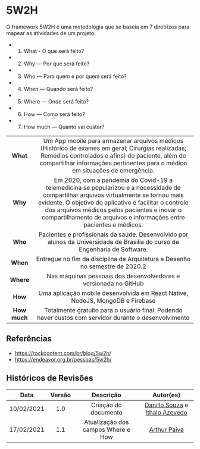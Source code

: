 # 5W2H

O framework 5W2H é uma metodologia que se baseia em 7 diretrizes para mapear as atividades de um projeto:

- 1. What - O que será feito?
- 2. Why — Por que será feito?
- 3. Who — Para quem e por quem será feito?
- 4. When — Quando será feito?
- 5. Where — Onde será feito?
- 6. How — Como será feito?
- 7. How much — Quanto vai custar?

|              |                                                                                                                                                                                                                                                                                                                        |
| :----------: | :--------------------------------------------------------------------------------------------------------------------------------------------------------------------------------------------------------------------------------------------------------------------------------------------------------------------: |
|   **What**   |                                          Um App mobile para armazenar arquivos médicos (Histórico de exames em geral; Cirurgias realizadas; Remédios controlados e afins) do paciente, além de compartilhar informações pertinentes para o médico em situações de emergência.                                          |
|   **Why**    | Em 2020, com a pandemia do Covid-19 a telemedicina se popularizou e a necessidade de compartilhar arquivos virtualmente se tornou mais evidente. O objetivo do aplicativo é facilitar o controle dos arquivos médicos pelos pacientes e inovar o compartilhamento de arquivos e informações entre pacientes e médicos. |
|   **Who**    |                                                                                              Pacientes e profissionais da saúde. Desenvolvido por alunos da Universidade de Brasília do curso de Engenharia de Software.                                                                                               |
|   **When**   |                                                                                                                      Entregue no fim da disciplina de Arquitetura e Desenho no semestre de 2020.2                                                                                                                      |
|  **Where**   |                                                                                                                     Nas máquinas pessoais dos desenvolvedores e versionada no GitHub                                                                                                                      |
|   **How**    |                                                                                                                                            Uma aplicação mobile desenvolvida em React Native, NodeJS, MongoDB e Firebase                                                                                                                                               |
| **How much** |                                                                                                         Totalmente gratuito para o usuário final. Podendo haver custos com servidor durante o desenvolvimento                                                                                                          |

## Referências

- https://rockcontent.com/br/blog/5w2h/
- https://endeavor.org.br/pessoas/5w2h/

## Históricos de Revisões

|    Data    | Versão |      Descrição       |                                             Autor(es)                                              |
| :--------: | :----: | :------------------: | :------------------------------------------------------------------------------------------------: |
| 10/02/2021 |  1.0   | Criação do documento | [Danillo Souza](https://github.com/DanilloGS) e [Ithalo Azevedo](https://github.com/ithaloazevedo) |
| 17/02/2021 |  1.1   | Atualização dos campos Where e How | [Arthur Paiva](https://github.com/ArthurPaivaT) |
